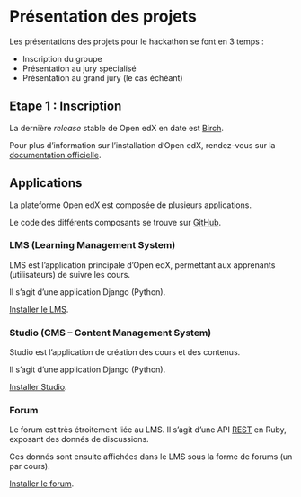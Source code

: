 # Présentation des projets

Les présentations des projets pour le hackathon se font en 3 temps :

- Inscription du groupe
- Présentation au jury spécialisé
- Présentation au grand jury (le cas échéant)

## Etape 1 : Inscription



La dernière *release* stable de Open edX en date est [Birch](http://edx.readthedocs.org/projects/edx-installing-configuring-and-running/en/latest/birch.html).

Pour plus d’information sur l’installation d’Open edX, rendez-vous sur la [documentation officielle](http://edx.readthedocs.org/projects/edx-installing-configuring-and-running/en/latest/index.html).

## Applications

La plateforme Open edX est composée de plusieurs applications.

Le code des différents composants se trouve sur [GitHub](https://github.com/edx/).


### LMS (Learning Management System)

LMS est l’application principale d’Open edX, permettant aux apprenants (utilisateurs) de suivre les cours.

Il s’agit d’une application Django (Python).

[Installer le LMS](installation/plateforme.md).


### Studio (CMS – Content Management System)

Studio est l’application de création des cours et des contenus.

Il s’agit d’une application Django (Python).

[Installer Studio](installation/plateforme.md).

### Forum

Le forum est très étroitement liée au LMS. Il s’agit d’une API [REST](http://fr.wikipedia.org/wiki/Representational_State_Transfer) en Ruby, exposant des donnés de discussions.

Ces donnés sont ensuite affichées dans le LMS sous la forme de forums (un par cours).

[Installer le forum](installation/plateforme.md).